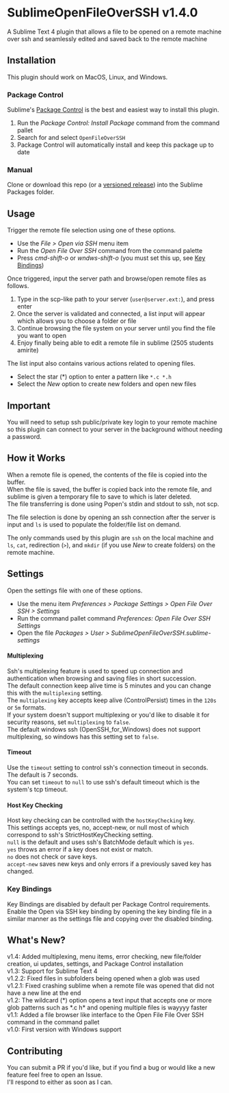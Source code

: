 # SublimeOpenFileOverSSH v1.4.0
A Sublime Text 4 plugin that allows a file to be opened on a remote machine over ssh and seamlessly edited and saved back to the remote machine

## Installation
This plugin should work on MacOS, Linux, and Windows.

### Package Control
Sublime's [Package Control](https://packagecontrol.io/installation) is the best and easiest way to install this plugin.

1. Run the _Package Control: Install Package_ command from the command pallet
2. Search for and select `OpenFileOverSSH`
3. Package Control will automatically install and keep this package up to date

### Manual
Clone or download this repo (or a [versioned release](https://github.com/AncientRoman/SublimeOpenFileOverSSH/releases)) into the Sublime Packages folder.


## Usage
Trigger the remote file selection using one of these options.

* Use the _File > Open via SSH_ menu item
* Run the _Open File Over SSH_ command from the command palette
* Press _cmd-shift-o_ or _wndws-shift-o_ (you must set this up, see [Key Bindings](#key-bindings))

Once triggered, input the server path and browse/open remote files as follows.

1. Type in the scp-like path to your server (`user@server.ext:`), and press enter
2. Once the server is validated and connected, a list input will appear which allows you to choose a folder or file
3. Continue browsing the file system on your server until you find the file you want to open
4. Enjoy finally being able to edit a remote file in sublime (2505 students amirite)

The list input also contains various actions related to opening files.

* Select the star (\*) option to enter a pattern like `*.c *.h`
* Select the _New_ option to create new folders and open new files

## Important
You will need to setup ssh public/private key login to your remote machine so this plugin can connect to your server in the background without needing a password.

## How it Works
When a remote file is opened, the contents of the file is copied into the buffer.<br>
When the file is saved, the buffer is copied back into the remote file, and sublime is given a temporary file to save to which is later deleted.<br>
The file transferring is done using Popen's stdin and stdout to ssh, not scp.

The file selection is done by opening an ssh connection after the server is input and `ls` is used to populate the folder/file list on demand.

The only commands used by this plugin are `ssh` on the local machine and `ls`, `cat`, redirection (`>`), and `mkdir` (if you use _New_ to create folders) on the remote machine.

## Settings
Open the settings file with one of these options.

* Use the menu item _Preferences > Package Settings > Open File Over SSH > Settings_
* Run the command pallet command _Preferences: Open File Over SSH Settings_
* Open the file _Packages > User > SublimeOpenFileOverSSH.sublime-settings_

#### Multiplexing
Ssh's multiplexing feature is used to speed up connection and authentication when browsing and saving files in short succession.<br>
The default connection keep alive time is 5 minutes and you can change this with the `multiplexing` setting.<br>
The `multiplexing` key accepts keep alive (ControlPersist) times in the `120s` or `5m` formats.<br>
If your system doesn't support multiplexing or you'd like to disable it for security reasons, set `multiplexing` to `false`.<br>
The default windows ssh (OpenSSH_for_Windows) does not support multiplexing, so windows has this setting set to `false`.

#### Timeout
Use the `timeout` setting to control ssh's connection timeout in seconds.<br>
The default is 7 seconds.<br>
You can set `timeout` to `null` to use ssh's default timeout which is the system's tcp timeout.

#### Host Key Checking
Host key checking can be controlled with the `hostKeyChecking` key.<br>
This settings accepts yes, no, accept-new, or null most of which correspond to ssh's StrictHostKeyChecking setting.<br>
`null` is the default and uses ssh's BatchMode default which is `yes`.<br>
`yes` throws an error if a key does not exist or match.<br>
`no` does not check or save keys.<br>
`accept-new` saves new keys and only errors if a previously saved key has changed.


### Key Bindings
Key Bindings are disabled by default per Package Control requirements.<br>
Enable the Open via SSH key binding by opening the key binding file in a similar manner as the settings file and copying over the disabled binding.

## What's New?
v1.4: Added multiplexing, menu items, error checking, new file/folder creation, ui updates, settings, and Package Control installation<br>
v1.3: Support for Sublime Text 4<br>
v1.2.2: Fixed files in subfolders being opened when a glob was used<br>
v1.2.1: Fixed crashing sublime when a remote file was opened that did not have a new line at the end<br>
v1.2: The wildcard (\*) option opens a text input that accepts one or more glob patterns such as \*.c h\* and opening multiple files is wayyyy faster<br>
v1.1: Added a file browser like interface to the Open File File Over SSH command in the command pallet<br>
v1.0: First version with Windows support

## Contributing
You can submit a PR if you'd like, but if you find a bug or would like a new feature feel free to open an Issue.<br>
I'll respond to either as soon as I can.
